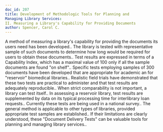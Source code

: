 ```yaml
---
doc_id: 207
title: Development of Methodologic Tools for Planning and
Managing Library Services:
II. Measuring a Library's Capability for Providing Documents
author: Spencer, Carol C.
---
```


A method of measuring a library's capability for providing the documents its
users need has been developed.. The library is tested with representative 
sample of such documents to determine how long would be required for users to
obtain these documents.. Test results are expressed in terms of a Capability
Index, which has a maximal value of 100 only if all the sample documents are
found "on shelf".. Specific tests employing samples of 300 documents have been
developed that are appropriate for academic an for "reservoir" biomedical
libraries.. Realistic field trials have demonstrated that these two tests are
practical to administer and that test results are adequately reproducible..
When strict comparability is not important, a library can test itself.. In
assessing a reservoir library, test results are supplemented by data on its
typical processing time for interlibrary loan requests.. Currently these tests
are being used in a national survey.. The general method is applicable to other
types of libraries, provided appropriate test samples are established.. If 
their limitations are clearly understood, these "Document Delivery Tests"
can be valuable tools for planning and managing library services..
